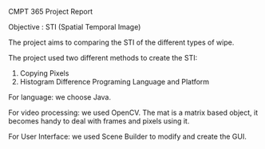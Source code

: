 CMPT 365 Project Report 
 
Objective :  STI (Spatial Temporal Image)

The project aims to comparing the STI of the different types of wipe. 

The project used two different methods to create the STI:
  1) Copying Pixels 
  2) Histogram Difference Programing Language and Platform
  
For language: we choose Java. 
 
For video processing: we used OpenCV. The mat is a matrix based object, it becomes handy to deal with frames and pixels using it. 
 
For User Interface: we used Scene Builder to modify and create the GUI. 

